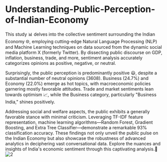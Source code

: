 # Understanding-Public-Perception-of-Indian-Economy
This study 📊 delves into the collective sentiment surrounding the Indian Economy 🌐, employing cutting-edge Natural Language Processing (NLP) and Machine Learning techniques on data sourced from the dynamic social media platform X (formerly Twitter). By dissecting public discourse on GDP, inflation, business, trade, and more, sentiment analysis accurately categorizes opinions as positive, negative, or neutral.

Surprisingly, the public perception is predominantly positive 😃, despite a substantial number of neutral opinions (3608). Business (24.7%) and Economy (22.0%) emerge as hot topics, with macroeconomic policies garnering mostly favorable attitudes. Trade and market sentiments lean towards optimism 📈, while the Business category, particularly "Business India," shines positively.

Addressing social and welfare aspects, the public exhibits a generally favorable stance with minimal criticism. Leveraging TF-IDF feature representation, machine learning algorithms—Random Forest, Gradient Boosting, and Extra Tree Classifier—demonstrate a remarkable 93% classification accuracy. These findings not only unveil the public pulse on the Indian Economy but also showcase the robustness of advanced analytics in deciphering vast conversational data. Explore the nuances and insights of India's economic sentiment through this captivating analysis.🚀
![2](https://github.com/ysm2509/Understanding-Public-Perception-of-Indian-Economy/assets/55803612/7ec9813c-c220-4220-b941-100945e8dc7a)
